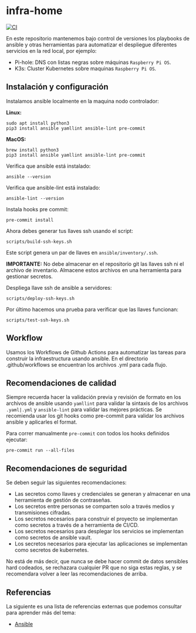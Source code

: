 # infra-home

[![CI](https://github.com/jorgearma1982/infra-home/actions/workflows/ci.yml/badge.svg)](https://github.com/jorgearma1982/infra-home/actions/workflows/ci.yml)

En este repositorio mantenemos bajo control de versiones los playbooks de ansible y otras herramientas para
automatizar el despliegue diferentes servicios en la red local, por ejemplo:

* Pi-hole: DNS con listas negras sobre máquinas `Raspberry Pi OS`.
* K3s: Cluster Kubernetes sobre maquinas `Raspberry Pi OS`.

## Instalación y configuración

Instalamos ansible localmente en la maquina nodo controlador:

**Linux:**

```shell
sudo apt install python3
pip3 install ansible yamllint ansible-lint pre-commit
```

**MacOS:**

```shell
brew install python3
pip3 install ansible yamllint ansible-lint pre-commit
```

Verifica que ansible está instalado:

```shell
ansible --version
```

Verifica que ansible-lint está instalado:

```shell
ansible-lint --version
```

Instala hooks pre commit:

```shell
pre-commit install
```

Ahora debes generar tus llaves ssh usando el script:

```shell
scripts/build-ssh-keys.sh
```

Este script genera un par de llaves en `ansible/inventory/.ssh`.

**IMPORTANTE:** No debe almacenar en el repositorio git las llaves ssh ni el archivo de inventario. Almacene estos
archivos en una herramienta para gestionar secretos.

Despliega llave ssh de ansible a servidores:

```shell
scripts/deploy-ssh-keys.sh
```

Por último hacemos una prueba para verificar que las llaves funcionan:

```shell
scripts/test-ssh-keys.sh
```

## Workflow

Usamos los Workflows de Github Actions para automatizar las tareas para construir la infraestructura usando
ansible. En el directorio .github/workflows se encuentran los archivos .yml para cada flujo.

## Recomendaciones de calidad

Siempre recuerda hacer la validación previa y revisión de formato en los archivos de ansible usando `yamllint` para
validar la sintaxis de los archivos `.yaml|.yml` y `ansible-lint` para validar las mejores prácticas. Se recomienda
usar los git hooks como pre-commit para validar los archivos ansible y aplicarles el format.

Para correr manualmente `pre-commit` con todos los hooks definidos ejecutar:

```shell
pre-commit run --all-files
```

## Recomendaciones de seguridad

Se deben seguir las siguientes recomendaciones:

* Las secretos como llaves y credenciales se generan y almacenar en una herramienta de gestión de contraseñas.
* Los secretos entre personas se comparten solo a través medios y transmisiones cifradas.
* Los secretos necesarios para construir el proyecto se implementan como secretos a través de a herramienta de CI/CD.
* Los secretos necesarios para desplegar los servicios se implementan como secretos de ansible vault.
* Los secretos necesarios para ejecutar las aplicaciones se implementan como secretos de kubernetes.

No está de más decir, que nunca se debe hacer commit de datos sensibles hard codeados, se rechazara cualquier PR
que no siga estas reglas, y se recomendara volver a leer las recomendaciones de arriba.

## Referencias

La siguiente es una lista de referencias externas que podemos consultar para aprender más del tema:

* [Ansible](https://github.com/ansible/ansible)
